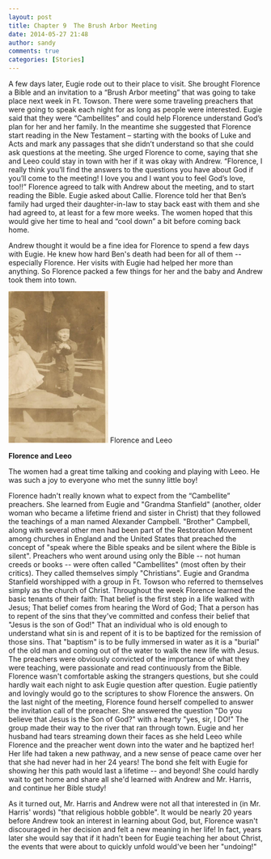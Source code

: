 ```yaml
---
layout: post
title: Chapter 9  The Brush Arbor Meeting
date: 2014-05-27 21:48
author: sandy
comments: true
categories: [Stories]
---
```

A few days later, Eugie rode out to their place to visit. She brought Florence a Bible and an invitation to a “Brush Arbor meeting” that was going to take place next week in Ft. Towson. There were some traveling preachers that were going to speak each night for as long as people were interested. Eugie said that they were “Cambellites” and could help Florence understand God’s plan for her and her family. In the meantime she suggested that Florence start reading in the New Testament – starting with the books of Luke and Acts and mark any passages that she didn’t understand so that she could ask questions at the meeting. She urged Florence to come, saying that she and Leeo could stay in town with her if it was okay with Andrew. “Florence, I really think you’ll find the answers to the questions you have about God if you’ll come to the meeting! I love you and I want you to feel God’s love, too!!” Florence agreed to talk with Andrew about the meeting, and to start reading the Bible. Eugie asked about Callie. Florence told her that Ben’s family had urged their daughter-in-law to stay back east with them and she had agreed to, at least for a few more weeks. The women hoped that this would give her time to heal and “cool down” a bit before coming back home.

Andrew thought it would be a fine idea for Florence to spend a few days with Eugie. He knew how hard Ben's death had been for all of them -- especially Florence. Her visits with Eugie had helped her more than anything. So Florence packed a few things for her and the baby and Andrew took them into town.

<img  src="../images/grandma-harris-and-leeo-001.jpg" alt="grandma harris and leeo 001" width="197" height="300" /> 
Florence and Leeo

<strong>Florence and Leeo</strong>

The women had a great time talking and cooking and playing with Leeo. He was such a joy to everyone who met the sunny little boy!

Florence hadn't really known what to expect from the “Cambellite” preachers. She learned from Eugie and "Grandma Stanfield" (another, older woman who became a lifetime friend and sister in Christ) that they followed the teachings of a man named Alexander Campbell. "Brother" Campbell, along with several other men had been part of the Restoration Movement among churches in England and the United States that preached the concept of "speak where the Bible speaks and be silent where the Bible is silent". Preachers who went around using only the Bible -- not human creeds or books -- were often called "Cambellites" (most often by their critics). They called themselves simply "Christians". Eugie and Grandma Stanfield worshipped with a group in Ft. Towson who referred to themselves simply as the church of Christ. Throughout the week Florence learned the basic tenants of their faith: That belief is the first step in a life walked with Jesus; That belief comes from hearing the Word of God; That a person has to repent of the sins that they've committed and confess their belief that "Jesus is the son of God!" That an individual who is old enough to understand what sin is and repent of it is to be baptized for the remission of those sins. That "baptism" is to be fully immersed in water as it is a "burial" of the old man and coming out of the water to walk the new life with Jesus. The preachers were obviously convicted of the importance of what they were teaching, were passionate and read continuously from the Bible. Florence wasn't comfortable asking the strangers questions, but she could hardly wait each night to ask Eugie question after question. Eugie patiently and lovingly would go to the scriptures to show Florence the answers. On the last night of the meeting, Florence found herself compelled to answer the invitation call of the preacher. She answered the question "Do you believe that Jesus is the Son of God?" with a hearty "yes, sir, I DO!" The group made their way to the river that ran through town. Eugie and her husband had tears streaming down their faces as she held Leeo while Florence and the preacher went down into the water and he baptized her! Her life had taken a new pathway, and a new sense of peace came over her that she had never had in her 24 years! The bond she felt with Eugie for showing her this path would last a lifetime -- and beyond! She could hardly wait to get home and share all she'd learned with Andrew and Mr. Harris, and continue her Bible study!

As it turned out, Mr. Harris and Andrew were not all that interested in (in Mr. Harris' words) "that religious hobble gobble". It would be nearly 20 years before Andrew took an interest in learning about God, but, Florence wasn't discouraged in her decision and felt a new meaning in her life! In fact, years later she would say that if it hadn't been for Eugie teaching her about Christ, the events that were about to quickly unfold would've been her "undoing!"
